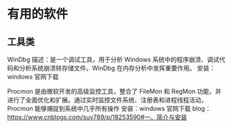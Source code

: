 <!--
 * @Author: wolf-li
 * @Date: 2025-04-22 09:32:41
 * @LastEditTime: 2025-04-22 09:43:54
 * @LastEditors: wolf-li
 * @Description: 
 * @FilePath: /note/src/windows/software.md
 * talk is cheep show me your code.
-->
# 有用的软件

## 工具类

WinDbg
描述：是一个调试工具，用于分析 Windows 系统中的程序崩溃、调试代码和分析系统崩溃转存储文件。WinDbg 在内存分析中发挥重要作用。
安装：windows 官网下载

Procmon
是由微软开发的高级监控工具，整合了 FileMon 和 RegMon 功能，并进行了全面优化和扩展。通过实时监控文件系统、注册表和进程线程活动，Procmon 能够捕捉到系统中几乎所有操作
安装：windows 官网下载
blog：https://www.cnblogs.com/suv789/p/18253590#一、简介与安装